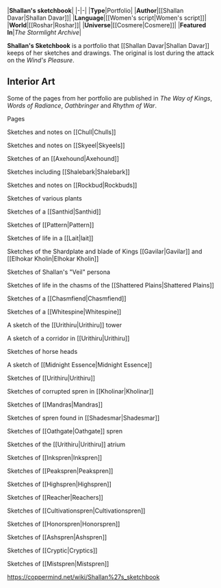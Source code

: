 |**Shallan's sketchbook**|
|-|-|
|**Type**|Portfolio|
|**Author**|[[Shallan Davar\|Shallan Davar]]|
|**Language**|[[Women's script\|Women's script]]|
|**World**|[[Roshar\|Roshar]]|
|**Universe**|[[Cosmere\|Cosmere]]|
|**Featured In**|*The Stormlight Archive*|

**Shallan's Sketchbook** is a portfolio that [[Shallan Davar\|Shallan Davar]] keeps of her sketches and drawings.
The original is lost during the attack on the *Wind's Pleasure*.

## Interior Art
Some of the pages from her portfolio are published in *The Way of Kings*, *Words of Radiance*, *Oathbringer* and *Rhythm of War*.


Pages



Sketches and notes on [[Chull\|Chulls]]






Sketches and notes on [[Skyeel\|Skyeels]]






Sketches of an [[Axehound\|Axehound]]






Sketches including [[Shalebark\|Shalebark]]






Sketches and notes on [[Rockbud\|Rockbuds]]






Sketches of various plants






Sketches of a [[Santhid\|Santhid]]






Sketches of [[Pattern\|Pattern]]






Sketches of life in a [[Lait\|lait]]






Sketches of the Shardplate and blade of Kings [[Gavilar\|Gavilar]] and [[Elhokar Kholin\|Elhokar Kholin]]






Sketches of Shallan's "Veil" persona






Sketches of life in the chasms of the [[Shattered Plains\|Shattered Plains]]






Sketches of a [[Chasmfiend\|Chasmfiend]]






Sketches of a [[Whitespine\|Whitespine]]






A sketch of the [[Urithiru\|Urithiru]] tower






A sketch of a corridor in [[Urithiru\|Urithiru]]






Sketches of horse heads






A sketch of [[Midnight Essence\|Midnight Essence]]






Sketches of [[Urithiru\|Urithiru]]






Sketches of corrupted spren in [[Kholinar\|Kholinar]]






Sketches of [[Mandras\|Mandras]]






Sketches of spren found in [[Shadesmar\|Shadesmar]]






Sketches of [[Oathgate\|Oathgate]] spren






Sketches of the [[Urithiru\|Urithiru]] atrium






Sketches of [[Inkspren\|Inkspren]]






Sketches of [[Peakspren\|Peakspren]]






Sketches of [[Highspren\|Highspren]]






Sketches of [[Reacher\|Reachers]]






Sketches of [[Cultivationspren\|Cultivationspren]]






Sketches of [[Honorspren\|Honorspren]]






Sketches of [[Ashspren\|Ashspren]]






Sketches of [[Cryptic\|Cryptics]]






Sketches of [[Mistspren\|Mistspren]]






https://coppermind.net/wiki/Shallan%27s_sketchbook